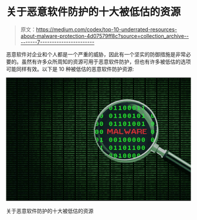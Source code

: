# 关于恶意软件防护的十大被低估的资源

> 原文：<https://medium.com/codex/top-10-underrated-resources-about-malware-protection-4d07579ff8c?source=collection_archive---------7----------------------->

恶意软件对企业和个人都是一个严重的威胁，因此有一个坚实的防御措施是非常必要的。虽然有许多众所周知的资源可用于恶意软件防护，但也有许多被低估的选项可能同样有效。以下是 10 种被低估的恶意软件防护资源:

![](img/907abb42c4794c2c6fe5cc3da877173c.png)

关于恶意软件防护的十大被低估的资源